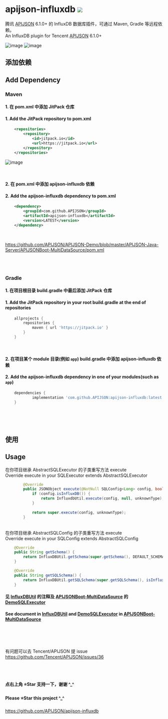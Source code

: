 # apijson-influxdb  [![](https://jitpack.io/v/APIJSON/apijson-influxdb.svg)](https://jitpack.io/#APIJSON/apijson-influxdb)
腾讯 [APIJSON](https://github.com/Tencent/APIJSON) 6.1.0+ 的 InfluxDB 数据库插件，可通过 Maven, Gradle 等远程依赖。<br />
An InfluxDB plugin for Tencent [APIJSON](https://github.com/Tencent/APIJSON) 6.1.0+

![image](https://github.com/APIJSON/apijson-influxdb/assets/5738175/243d7a46-e035-4fe6-be63-51cb54d4a69d)
![image](https://github.com/APIJSON/apijson-influxdb/assets/5738175/3c2919b6-f90a-4a9e-9fb7-592eb4c1a6bb)


## 添加依赖
## Add Dependency

### Maven
#### 1. 在 pom.xml 中添加 JitPack 仓库
#### 1. Add the JitPack repository to pom.xml
```xml
	<repositories>
		<repository>
		    <id>jitpack.io</id>
		    <url>https://jitpack.io</url>
		</repository>
	</repositories>
```

![image](https://user-images.githubusercontent.com/5738175/167261814-d75d8fff-0e64-4534-a840-60ef628a8873.png)

<br />

#### 2. 在 pom.xml 中添加 apijson-influxdb 依赖
#### 2. Add the apijson-influxdb dependency to pom.xml
```xml
	<dependency>
	    <groupId>com.github.APIJSON</groupId>
	    <artifactId>apijson-influxdb</artifactId>
	    <version>LATEST</version>
	</dependency>
```

<br />

https://github.com/APIJSON/APIJSON-Demo/blob/master/APIJSON-Java-Server/APIJSONBoot-MultiDataSource/pom.xml

<br />
<br />

### Gradle
#### 1. 在项目根目录 build.gradle 中最后添加 JitPack 仓库
#### 1. Add the JitPack repository in your root build.gradle at the end of repositories
```gradle
	allprojects {
		repositories {
			maven { url 'https://jitpack.io' }
		}
	}
```
<br />

#### 2. 在项目某个 module 目录(例如 `app`) build.gradle 中添加 apijson-influxdb 依赖
#### 2. Add the apijson-influxdb dependency in one of your modules(such as `app`)
```gradle
	dependencies {
	        implementation 'com.github.APIJSON:apijson-influxdb:latest'
	}
```

<br />
<br />
<br />

## 使用
## Usage

在你项目继承 AbstractSQLExecutor 的子类重写方法 execute <br/>
Override execute in your SQLExecutor extends AbstractSQLExecutor

```java
        @Override
        public JSONObject execute(@NotNull SQLConfig<Long> config, boolean unknownType) throws Exception {
            if (config.isInfluxDB()) {
                return InfluxdbUtil.execute(config, null, unknownType);
            }
   
            return super.execute(config, unknownType);
        }
```

<br/>
在你项目继承 AbstractSQLConfig 的子类重写方法 execute <br/>
Override execute in your SQLConfig extends AbstractSQLConfig

```java
	@Override
	public String getSchema() {
		return InfluxDBUtil.getSchema(super.getSchema(), DEFAULT_SCHEMA, isInfluxDB());
	}

	@Override
	public String getSQLSchema() {
		return InfluxDBUtil.getSQLSchema(super.getSQLSchema(), isInfluxDB());
	}
```

#### 见 [InfluxDBUtil](/src/main/java/apijson/influxdb/InfluxDBUtil.java) 的注释及 [APIJSONBoot-MultiDataSource](https://github.com/APIJSON/APIJSON-Demo/blob/master/APIJSON-Java-Server/APIJSONBoot-MultiDataSource) 的 [DemoSQLExecutor](https://github.com/APIJSON/APIJSON-Demo/blob/master/APIJSON-Java-Server/APIJSONBoot-MultiDataSource/src/main/java/apijson/demo/DemoSQLExecutor.java) <br />

#### See document in [InfluxDBUtil](/src/main/java/apijson/influxdb/InfluxDBUtil.java) and [DemoSQLExecutor](https://github.com/APIJSON/APIJSON-Demo/blob/master/APIJSON-Java-Server/APIJSONBoot-MultiDataSource/src/main/java/apijson/demo/DemoSQLExecutor.java) in [APIJSONBoot-MultiDataSource](https://github.com/APIJSON/APIJSON-Demo/blob/master/APIJSON-Java-Server/APIJSONBoot-MultiDataSource)

<br />
<br />
<br />

有问题可以去 Tencent/APIJSON 提 issue <br />
https://github.com/Tencent/APIJSON/issues/36

<br /><br />

#### 点右上角 ⭐Star 支持一下，谢谢 ^_^
#### Please ⭐Star this project ^_^
https://github.com/APIJSON/apijson-influxdb
